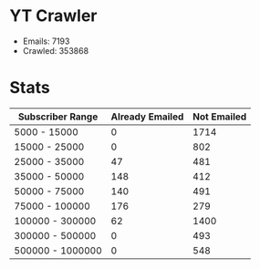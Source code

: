 # YT Crawler
- Emails: 7193
- Crawled: 353868

# Stats
| Subscriber Range  | Already Emailed | Not Emailed |
|-------|-------|-------|
| 5000 - 15000 | 0 | 1714 |
| 15000 - 25000 | 0 | 802 |
| 25000 - 35000 | 47 | 481 |
| 35000 - 50000 | 148 | 412 |
| 50000 - 75000 | 140 | 491 |
| 75000 - 100000 | 176 | 279 |
| 100000 - 300000 | 62 | 1400 |
| 300000 - 500000 | 0 | 493 |
| 500000 - 1000000 | 0 | 548 |

